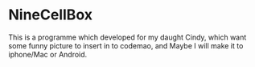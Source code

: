 # NineCellBox
This is a programme which developed for my daught Cindy, which want some funny picture to insert in to codemao, and Maybe I will make it to iphone/Mac or Android.
